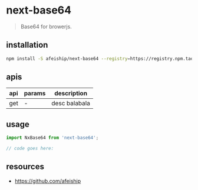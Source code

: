 # next-base64
> Base64 for browerjs.

## installation
```bash
npm install -S afeiship/next-base64 --registry=https://registry.npm.taobao.org
```

## apis
| api | params | description   |
|-----|--------|---------------|
| get | -      | desc balabala |

## usage
```js
import NxBase64 from 'next-base64';

// code goes here:
```

## resources
- https://github.com/afeiship
